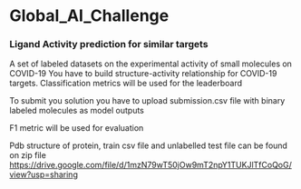 # Global_AI_Challenge


### Ligand Activity prediction for similar targets
A set of labeled datasets on the experimental activity of small molecules on COVID-19
You have to build structure-activity relationship for COVID-19 targets. Classification metrics will be used for the leaderboard

To submit you solution you have to upload submission.csv file with binary labeled molecules  as model outputs

F1 metric will be used for evaluation

Pdb structure of protein, train csv file and unlabelled test file can be found on zip file
https://drive.google.com/file/d/1mzN79wT50jOw9mT2npY1TUKJlTfCoQoG/view?usp=sharing
